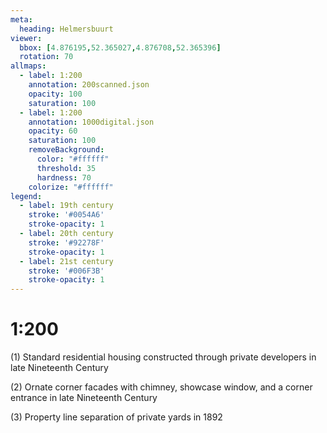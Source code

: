 ```yaml
---
meta:
  heading: Helmersbuurt
viewer:
  bbox: [4.876195,52.365027,4.876708,52.365396]
  rotation: 70
allmaps:
  - label: 1:200
    annotation: 200scanned.json
    opacity: 100
    saturation: 100
  - label: 1:200
    annotation: 1000digital.json
    opacity: 60
    saturation: 100
    removeBackground:
      color: "#ffffff"
      threshold: 35
      hardness: 70
    colorize: "#ffffff"
legend:
  - label: 19th century
    stroke: '#0054A6'
    stroke-opacity: 1
  - label: 20th century
    stroke: '#92278F'
    stroke-opacity: 1
  - label: 21st century
    stroke: '#006F3B'
    stroke-opacity: 1
---
```

# 1:200

(1) Standard residential housing constructed through private developers in late Nineteenth Century

(2) Ornate corner facades with chimney, showcase window, and a corner entrance in late Nineteenth Century
    
(3) Property line separation of private yards in 1892